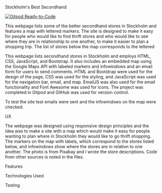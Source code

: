Stockholm's Best Secondhand

[![Gitpod Ready-to-Code](https://img.shields.io/badge/Gitpod-Ready--to--Code-blue?logo=gitpod)](https://gitpod.io/#https://github.com/PWashburn55/Milestone2) 

This webpage lists some of the better secondhand stores in Stockholm and features a map with lettered markers. The 
site is designed to make it easy for people who would like to find thrift stores and who would like to see where 
they are in relationship to one another, to make it easier to plan a shopping trip. The list of stores below the map
corresponds to the lettered  

This webpage lists secondhand stores in Stockholm and employs HTML, CSS, JavaScript, and Bootstrap. It also includes an
embedded map using the Google Maps API with labeled markers and infowindows and an email form for users to send comments. 
HTML and Bootstrap were used for the design of the page, CSS was used for the styling, and JavaScript was used for the 
navigation bar, email, and map. EmailJS was also used for the email functionality and Font Awesome was used for icons. 
The project was completed in Gitpod and GitHub was used for version control. 



To test the site test emails were sent and the infowindows on the map were checked. 

UX

The webpage was designed using responsive design principles and the idea was to make a site with a map which would make 
it easy for people wanting to plan where in Stockholm they would like to go thrift shopping. The markers on the map with 
labels, which correspond to the stores listed below, and infowindows show where the stores are in relation to one another.
The photo is from Pixabay and I wrote the store descriptions. Code from other sources is noted in the files.


Features


Technologies Used


Testing


